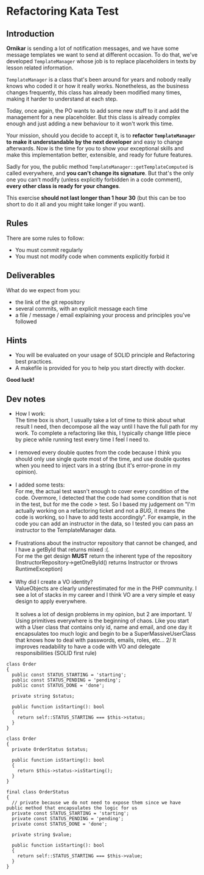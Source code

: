 # Refactoring Kata Test

## Introduction

**Ornikar** is sending a lot of notification messages, and we have some message templates we want to send
at different occasion. To do that, we've developed `TemplateManager` whose job is to replace
placeholders in texts by lesson related information.

`TemplateManager` is a class that's been around for years and nobody really knows who coded
it or how it really works. Nonetheless, as the business changes frequently, this class has
already been modified many times, making it harder to understand at each step.

Today, once again, the PO wants to add some new stuff to it and add the management for a new
placeholder. But this class is already complex enough and just adding a new behaviour to it
won't work this time.

Your mission, should you decide to accept it, is to **refactor `TemplateManager` to make it
understandable by the next developer** and easy to change afterwards. Now is the time for you to
show your exceptional skills and make this implementation better, extensible, and ready for future
features.

Sadly for you, the public method `TemplateManager::getTemplateComputed` is called everywhere, 
and **you can't change its signature**. But that's the only one you can't modify (unless explicitly
forbidden in a code comment), **every other class is ready for your changes**.

This exercise **should not last longer than 1 hour 30** (but this can be too short to do it all and
you might take longer if you want).


## Rules
There are some rules to follow:
 - You must commit regularly
 - You must not modify code when comments explicitly forbid it

## Deliverables
What do we expect from you:
 - the link of the git repository
 - several commits, with an explicit message each time
 - a file / message / email explaining your process and principles you've followed

## Hints
- You will be evaluated on your usage of SOLID principle and Refactoring best practices.
- A makefile is provided for you to help you start directly with docker.

**Good luck!**


## Dev notes

- How I work:<br>
The time box is short, I usually take a lot of time to think about what result I need, then decompose all the way until I have the full path for my work.
To complete a refactoring like this, I typically change little piece by piece while running test every time I feel I need to.
<br><br>
- I removed every double quotes from the code because I think you should only use single quote most of the time, and use double quotes when you need to inject vars in a string (but it's error-prone in my opinion).
<br><br>
- I added some tests:<br>
For me, the actual test wasn't enough to cover every condition of the code.
Overmore, I detected that the code had some condition that is not in the test, but for me the code > test. So I based my judgement on "I'm actually working on a refactoring ticket and not a *BUG*, it means the code is working, so I have to add tests accordingly". For example, in the code you can add an instructor in the data, so I tested you can pass an instructor to the TemplateManager data.
<br><br>
- Frustrations about the instructor repository that cannot be changed, and I have a getById that returns mixed :(. <br>For me the get design **MUST** return the inherent type of the repository (InstructorRepository->getOneById() returns Instructor or throws RuntimeException)
<br><br>
- Why did I create a VO identity?<br>
ValueObjects are clearly underestimated for me in the PHP community. I see a lot of stacks in my career and I think VO are a very simple et easy design to apply everywhere.
<br><br>
It solves a lot of design problems in my opinion, but 2 are important. 
1/ Using primitives everywhere is the beginning of chaos. Like you start with a User class that contains only id, name and email, and one day it encapsulates too much logic and begin to be a SuperMassiveUserClass that knows how to deal with passwords, emails, roles, etc...
2/ It improves readability to have a code with VO and delegate responsibilities (SOLID first rule)
```
class Order
{
  public const STATUS_STARTING = 'starting';
  public const STATUS_PENDING = 'pending';
  public const STATUS_DONE = 'done';
  
  private string $status;
  
  public function isStarting(): bool 
  {
    return self::STATUS_STARTING === $this->status;
  }
}
```

```
class Order
{
  private OrderStatus $status;
    
  public function isStarting(): bool 
  {
    return $this->status->isStarting();
  }
}

final class OrderStatus
{
  // private because we do not need to expose them since we have public method that encapsulates the logic for us
  private const STATUS_STARTING = 'starting';
  private const STATUS_PENDING = 'pending';
  private const STATUS_DONE = 'done';
  
  private string $value;
  
  public function isStarting(): bool 
  {
    return self::STATUS_STARTING === $this->value;
  }
}
```
